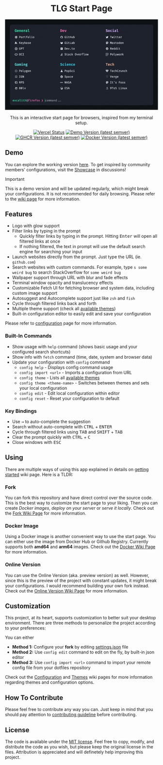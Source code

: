 <div align="center">
	<h1 align="center">TLG Start Page</h1>
	<img src=".github/startpage.gif" />

This is an interactive start page for browsers, inspired from my terminal setup.

[![Vercel Status](https://deploy-badge.vercel.app/vercel/tlg-start-page?logo=Vercel)](https://tlg-start-page.vercel.app)
[![Demo Version (latest semver)](https://img.shields.io/github/package-json/v/thelinuxguy-ssh/tlg-start-page?label=preview)](https://github.com/thelinuxguy-ssh/tlg-start-page)
[![GHCR Version (latest semver)](https://img.shields.io/github/v/tag/excalith/excalith-start-page?sort=semver&label=ghcr)](https://github.com/excalith/excalith-start-page/pkgs/container/excalith-start-page)
[![Docker Version (latest semver)](https://img.shields.io/docker/v/excalith/start-page?sort=semver&label=docker)](https://hub.docker.com/r/excalith/start-page)

</div>

## Demo

You can explore the working version [here](https://excalith-start-page.vercel.app). To get inspired by community members' configurations, visit the [Showcase](https://github.com/excalith/excalith-start-page/discussions/categories/showcase) in discussions!

> [!IMPORTANT]
> This is a demo version and will be updated regularly, which might break your configurations. It is not recommended for daily browsing. Please refer to the [wiki page](https://github.com/excalith/excalith-start-page/wiki/Getting-Started) for more information.

## Features

- Logo with glow support
- Filter links by typing in the prompt
  - Quickly filter links by typing in the prompt. Hitting <kbd>Enter</kbd> will open all filtered links at once
  - If nothing filtered, the text in prompt will use the default search engine for searching your input
- Launch websites directly from the prompt. Just type the URL (ie. `github.com`)
- Search websites with custom commands. For example, type `s some weird bug` to search StackOverflow for `some weird bug`
- Wallpaper support through URL with blur and fade effects
- Terminal window opacity and translucency effects
- Customizable Fetch UI for fetching browser and system data, including custom image support
- Autosuggest and Autocomplete support just like `zsh` and `fish`
- Cycle through filtered links back and forth
- Multiple theme support (check all [available themes](./data/themes/))
- Built-in configuration editor to easily edit and save your configuration

Please refer to [configuration](https://github.com/excalith/excalith-start-page/wiki/Configuration) page for more information.

### Built-In Commands

- Show usage with `help` command (shows basic usage and your configured search shortcuts)
- Show info with `fetch` command (time, date, system and browser data)
- Update your configuration with `config` command
  - `config help` - Displays config command usage
  - `config import <url>` - Imports a configuration from URL
  - `config theme` - Lists all [available themes](./data/themes/)
  - `config theme <theme-name>` - Switches between themes and sets your local configuration
  - `config edit` - Edit local configuration within editor
  - `config reset` - Reset your configuration to default

### Key Bindings

- Use <kbd>→</kbd> to auto-complete the suggestion
- Search without auto-complete with <kbd>CTRL</kbd> + <kbd>ENTER</kbd>
- Cycle through filtered links using <kbd>TAB</kbd> and <kbd>SHIFT</kbd> + <kbd>TAB</kbd>
- Clear the prompt quickly with <kbd>CTRL</kbd> + <kbd>C</kbd>
- Close windows with <kbd>ESC</kbd>


## Using

There are multiple ways of using this app explained in details on [getting started](https://github.com/excalith/excalith-start-page/wiki/Getting-Started) wiki page. Here is a TLDR:

### Fork

You can fork this repository and have direct control over the source code. This is the best way to customize the start page to your liking. Then you can create *Docker images*, *deploy on your server* or *serve it locally*. Check out the [Fork Wiki Page](https://github.com/excalith/excalith-start-page/wiki/Fork) for more information.

### Docker Image

Using a Docker image is another convenient way to use the start page. You can either use the image from Docker Hub or Github Registry. Currently supports both **amd64** and **arm64** images. Check out the [Docker Wiki Page](https://github.com/excalith/excalith-start-page/wiki/Docker) for more information.

### Online Version
You can use the Online Version (aka. preview version) as well. However, since this is the preview of the project with constant updates, it might break your configurations. I would recommend building your own fork instead. Check out the [Online Version Wiki Page](https://github.com/excalith/excalith-start-page/wiki/Online) for more information.


## Customization

This project, at its heart, supports customization to better suit your desktop environment. There are three methods to personalize the project according to your preferences:

You can either
- **Method 1:** Configure your **fork** by editing [settings.json](./data/settings.json) file
- **Method 2:** Use `config edit` command to edit on the fly, by built-in json editor
- **Method 3:** Use `config import <url>` command to import your remote config file from your dotfiles repository
  
Check out the [Configuration](https://github.com/excalith/excalith-start-page/wiki/Configuration) and [Themes](https://github.com/excalith/excalith-start-page/wiki/Themes) wiki pages for more information regarding themes and configuration options.


## How To Contribute

Please feel free to contribute any way you can. Just keep in mind that you should pay attention to [contributing guideline](.github/CONTRIBUTING.md) before contributing.


## License

The code is available under the [MIT license](LICENSE). Feel free to copy, modify, and distribute the code as you wish, but please keep the original license in the files. Attribution is appreciated and will definetely help improving this project.
